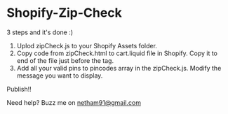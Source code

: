 Shopify-Zip-Check
=================

3 steps and it's done :)

1) Uplod zipCheck.js to your Shopify Assets folder.
2) Copy code from zipCheck.html to cart.liquid file in Shopify. Copy it to end of the file just before the </div> tag. 
3) Add all your valid pins to pincodes array in the zipCheck.js. Modify the message you want to display. 

Publish!!

Need help? Buzz me on netham91@gmail.com

